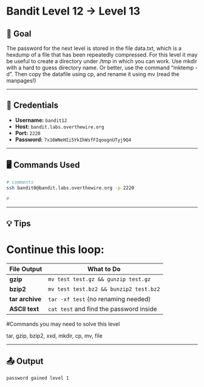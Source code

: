 # Bandit Level 12 → Level 13

## 🧠 Goal

The password for the next level is stored in the file data.txt, which is a hexdump of a file that has been repeatedly compressed. For this level it may be useful to create a directory under /tmp in which you can work. Use mkdir with a hard to guess directory name. Or better, use the command “mktemp -d”. Then copy the datafile using cp, and rename it using mv (read the manpages!)

---

## 🔐 Credentials

- **Username:** `bandit12`
- **Host:** `bandit.labs.overthewire.org`
- **Port:** `2220`
- **Password:** `7x16WNeHIi5YkIhWsfFIqoognUTyj9Q4`

---

## 🖥️ Commands Used

```bash
# comments
ssh bandit0@bandit.labs.overthewire.org -p 2220

#
```
___

## 💡 Tips

# Continue this loop:

| **File Output**   | **What to Do**                                          |
|-------------------|---------------------------------------------------------|
| **gzip**          | `mv test test.gz && gunzip test.gz`                     |
| **bzip2**         | `mv test test.bz2 && bunzip2 test.bz2`                  |
| **tar archive**   | `tar -xf test` (no renaming needed)                     |
| **ASCII text**    | `cat test` and find the password inside                 |

#Commands you may need to solve this level

tar, gzip, bzip2, xxd, mkdir, cp, mv, file
___

## 📤 Output
```bash
password gained level 1 
```


